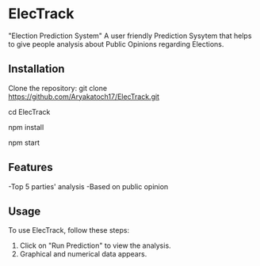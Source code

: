 # ElecTrack
"Election Prediction System"
A user friendly Prediction Sysytem that helps to give people analysis about Public Opinions regarding Elections.
## Installation
 Clone the repository:
 git clone https://github.com/Aryakatoch17/ElecTrack.git
 
 cd ElecTrack

npm install

npm start

## Features
-Top 5 parties' analysis
-Based on public opinion

## Usage

To use ElecTrack, follow these steps:

1. Click on "Run Prediction" to view the analysis.
2. Graphical and numerical data appears.

